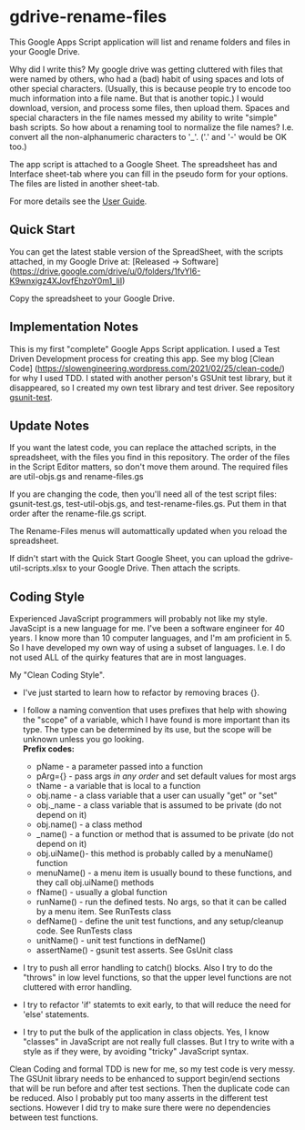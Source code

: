 # gdrive-rename-files

This Google Apps Script application will list and rename folders and
files in your Google Drive.

Why did I write this? My google drive was getting cluttered with files
that were named by others, who had a (bad) habit of using spaces and
lots of other special characters. (Usually, this is because people try
to encode too much information into a file name. But that is another
topic.) I would download, version, and process some files, then upload
them. Spaces and special characters in the file names messed my
ability to write "simple" bash scripts. So how about a renaming tool
to normalize the file names? I.e. convert all the non-alphanumeric
characters to '_'. ('.' and '-' would be OK too.)

The app script is attached to a Google Sheet. The spreadsheet has and
Interface sheet-tab where you can fill in the pseudo form for your
options. The files are listed in another sheet-tab.

For more details see the
[User Guide](https://docs.google.com/document/d/e/2PACX-1vRQ8aH-xnfdVKmRKU7wLl2wmV87fvQSy_o1907iPiTUN56cKKcQrfjxAakGhLyYcHqCQ04dIhodkt6B/pub).

## Quick Start

You can get the latest stable version of the SpreadSheet, with the
scripts attached, in my Google Drive at: [Released -> Software]
(https://drive.google.com/drive/u/0/folders/1fvYI6-K9wnxigz4XJovfEhzoY0m1_liI)

Copy the spreadsheet to your Google Drive.

## Implementation Notes

This is my first "complete" Google Apps Script application. I used a
Test Driven Development process for creating this app. See my blog
[Clean Code]
(https://slowengineering.wordpress.com/2021/02/25/clean-code/) for why
I used TDD. I stated with another person's GSUnit test library, but it
disappeared, so I created my own test library and test driver. See
repository [gsunit-test](https://github.com/TurtleEngr/gsunit-test).

## Update Notes

If you want the latest code, you can replace the attached scripts, in
the spreadsheet, with the files you find in this repository. The order
of the files in the Script Editor matters, so don't move them
around. The required files are util-objs.gs and rename-files.gs

If you are changing the code, then you'll need all of the test script
files: gsunit-test.gs, test-util-objs.gs, and
test-rename-files.gs. Put them in that order after the rename-file.gs
script.

The Rename-Files menus will automattically updated when you reload the
spreadsheet.

If didn't start with the Quick Start Google Sheet, you can upload the
gdrive-util-scripts.xlsx to your Google Drive. Then attach the scripts.

## Coding Style

Experienced JavaScript programmers will probably not like my style.
JavaScipt is a new language for me. I've been a software engineer for
40 years. I know more than 10 computer languages, and I'm am
proficient in 5. So I have developed my own way of using a subset
of languages. I.e. I do not used ALL of the quirky features that are
in most languages.

My "Clean Coding Style".

- I've just started to learn how to refactor by removing braces {}.

- I follow a naming convention that uses prefixes that help with
showing the "scope" of a variable, which I have found is more
important than its type. The type can be determined by its use, but
the scope will be unknown unless you go looking.  
**Prefix codes:**
	*  pName       - a parameter passed into a function
	*  pArg={}     - pass args *in any order* and set default values for most args
	*  tName       - a variable that is local to a function
	*  obj.name    - a class variable that a user can usually "get" or "set"
	*  obj._name   - a class variable that is assumed to be private (do not depend on it)
	*  obj.name()  - a class method
	*  _name()     - a function or method that is assumed to be private (do not depend on it)
	*  obj.uiName()- this method is probably called by a menuName() function
	*  menuName()  - a menu item is usually bound to these functions, and they call obj.uiName() methods
	*  fName()     - usually a global function
	*  runName()   - run the defined tests. No args, so that it can be called by a menu item. See RunTests class
	*  defName()   - define the unit test functions, and any setup/cleanup code. See RunTests class
	*  unitName()  - unit test functions in defName()
	*  assertName() - gsunit test asserts. See GsUnit class

- I try to push all error handling to catch() blocks. Also I try to do
the "throws" in low level functions, so that the upper level functions
are not cluttered with error handling.

- I try to refactor 'if' statemts to exit early, to that will reduce
the need for 'else' statements.

- I try to put the bulk of the application in class objects. Yes, I
know "classes" in JavaScript are not really full classes. But I try to
write with a style as if they were, by avoiding "tricky" JavaScript
syntax.


Clean Coding and formal TDD is new for me, so my test code is very
messy. The GSUnit library needs to be enhanced to support begin/end
sections that will be run before and after test sections. Then the
duplicate code can be reduced. Also I probably put too many asserts in
the different test sections. However I did try to make sure there were
no dependencies between test functions.
